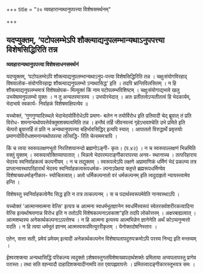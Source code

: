 +++
title = "२० व्यवहारान्यथानुपपत्त्या विशेषसमर्थनम्"

+++


## यदप्युक्तम्, ‘पटोपलम्भेऽपि शौक्ल्याद्यनुपलम्भान्यथाऽनुपपत्त्या विशेषसिद्धिरिति तन्न

**व्यवहारान्यथानुपपत्त्या विशेषसाधनसमर्थनं**

यदप्युक्तम्, ‘पटोपलम्भेऽपि शौक्ल्याद्यनुपलम्भान्यथाऽनुप-पत्त्या विशेषसिद्धिरिति तन्न । चक्षुःसंयोगविरहाद् विषयालोक-संयोगविरहाद्वा शौक्ल्याद्यनुपलम्भो ऽन्यथासिद्ध' इति । तदपि भ्रान्तिविलसितम् । न हि शौक्ल्याद्यनुपलम्भमात्रं विशेषाक्षेपक- मित्युक्तं किं नाम पटोपलम्भविशिष्टम् । चक्षुःसंयोगाद्यभावे खलु उभयेषामनुपलम्भो युक्तः । न तु अन्यतरमात्रस्य । उभयोरभेदात् । अतः प्रतीतत्वेऽप्यतीतत्वं हि भेदकार्यम्, भेदाभावे स्वकार्य- निर्वाहकं विशेषमाक्षिपत्येव ॥

यच्चोक्तं, 'गुणगुण्यादिस्थले भेदाभेदयोर्विरोधेऽपि प्रमाण- बलेन न तयोर्विरोध इति प्रतिवादी चेद् ब्रूयात् तं प्रति विरोध- शमनान्यथोपपत्तेर्वक्तुमशक्यत्वमिति तन्न । हन्तैवं तर्हि जीवनवत्त्वं गृहेऽभावश्चेति उभे प्रमिते इति चेत्परो ब्रूयात्तर्हि तं प्रति न अन्यथानुपपत्त्या बहिर्भावसिद्धिर् इत्यपि स्यात् । आपाततो विरुद्धार्थे प्रवृत्तयोः प्रमाणयोर्विरोधशमनान्यथोपपत्त्या तत्सिद्धि- रिति चेत्सममत्रापि ।

किं च त्वया स्वरूपलक्षणभूतो निरतिशयानन्दो ब्रह्मणोऽङ्गी- कृतः। (प.४२) । न च स्वरूपाल्लक्षणं भिन्नमिति वक्तुं युक्तम् । स्वरूपत्वोक्तिव्याघातात् । भिन्नत्वे भेदपरम्पराङ्गीकारापत्त्या अनव- स्थानाच्च । तत्परिहाराय भेदस्य स्वनिर्वाहकत्वं कल्पनीयम् । न च तद्युक्तम् । स्वरूपत्वेऽपि लक्षणे अप्रामाणिकं धर्मिणं भेदं प्रकल्प्य तत्र प्राप्तानवस्थापरिहारार्थं भेदस्य स्वनिर्वाहकत्वरूपधर्मक- ल्पनाऽपेक्षया क्लृप्ते ब्रह्मरूपधर्मिण्येव विशेषाख्यधर्माङ्गीकार- स्योचितत्वात्। अतो धर्मिकल्पनातो वरं धर्मकल्पनम् इति त्वदुदाहृतो न्यायस्त्वामेव हन्ति ।

विशेषस्तु स्वनिर्वाहकत्वेनैव सिद्ध इति न तत्र तत्कल्पनम् । स च पदार्थस्वरूपमेवेति नानवस्थाऽपि ।

यच्चोक्तं 'आत्मानमात्मना वेत्सि' इत्यत्र च आत्मना स्वधर्मभूतज्ञानेन स्वधर्मिस्वरूपं स्वेतरसर्वशरीरकत्वादिना वेत्सि इत्यर्थाश्रयणान्न विरोध इति न ततोऽपि विशेषकल्पनाऽवकाश”इति तदपि लोकोत्तरम् । अक्षरबाह्यत्वात् । आत्मशब्दस्य अनेकार्थकल्पनाऽऽपत्तेश्च । न हि आत्मना इत्यस्य आत्मभिन्नेन ज्ञानेनेति अर्थं कोऽप्यनुन्मत्तो वदति । न हि त्वया धर्मभूतं ज्ञानम् आत्मस्वरूपमित्युररीकृतम् । येनोक्तदोषनिस्तारः ।

एतेन, सत्ता सती, प्रमेयं प्रमेयम् इत्यादी अनेकार्थकल्पनेन विशेषापलापदुरुपक्रमोऽपि परस्य निन्द्य इति मन्तव्यम् ।

ईश्वरशक्त्या अन्यथासिद्धिं परिकल्प्य त्वदुक्तो ऽशेषवस्तुगतविशेषाख्यपदार्थशक्तेः प्रमिताया अप्यपलापस्तु प्रागेव परास्तः। तथा सति वह्न्यादौ दाहादिशक्त्यादीनामपि तत एवापह्नवापत्तेः । प्रमितत्वादङ्गीकारस्तूभयत्र समः ।

